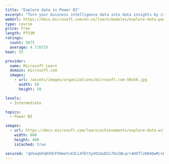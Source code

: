 ```yaml
---
title: "Explore data in Power BI"
excerpt: "Turn your business intelligence data into data insights by creating and configuring Power BI dashboards."
webUrl: https://docs.microsoft.com/en-us/learn/modules/explore-data-power-bi/
type: course
price: Free
length: PT53M
ratings:
  count: 3675
  average: 4.716735
heat: 55

provider:
  name: Microsoft Learn
  domain: microsoft.com
  images:
    - url: /assets/images/organizations/microsoft.com-50x50.jpg
      width: 50
      height: 50

levels:
  - Intermediate

topics:
  - Power BI

images:
  - url: https://docs.microsoft.com/learn/achievements/explore-data-with-power-bi-desktop-social.png
    width: 800
    height: 400
    isCached: true

secured: "qVkeqGFmDIHCPZHmetnX3Ci4fEt5yVO1UuD3i7OuIWLqr+4UOfl28O4QwM/vEbrJO13Jrwx0Wu0X9NZZn1+WpsCza+UwkRN0TqX5qHIPaWNb/OZUMwX4qo+h6aLILXNGizIr5oWR5NrqNTHkNFWW47tK3bXmBXtCppf4O6wwM9d4t2PsgOIzf2fAwwNlxTh2RpDOmmobHBiSo8xjQxGNF17knF9dATmltDgNPzV4GobtJG5iLd3PbhNh8h79w+7HMGKJ9eUM/gJZn3z04DjhY72k8lYzbT2NjrMHVr59rC5i+KE4JNLMnYW9rtDLKMB8k71WoImAgrPC4N1X1Jk+IX8WqY38AGP3udd9DmIrkCGv3y0mH43B0qtr8+a/+a9wyL7MSItlJNJWyzBJjIKahlHLLZgpHI+9XvW+vmfXG+8=;txo6cY152hrBquMHvZrapw=="
---
```


